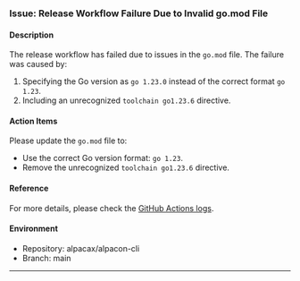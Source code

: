 ### Issue: Release Workflow Failure Due to Invalid go.mod File

#### Description
The release workflow has failed due to issues in the `go.mod` file. The failure was caused by:
1. Specifying the Go version as `go 1.23.0` instead of the correct format `go 1.23`.
2. Including an unrecognized `toolchain go1.23.6` directive.

#### Action Items
Please update the `go.mod` file to:
- Use the correct Go version format: `go 1.23`.
- Remove the unrecognized `toolchain go1.23.6` directive.

#### Reference
For more details, please check the [GitHub Actions logs](https://github.com/alpacax/alpacon-cli/actions/runs/17022335894/job/48253139384).

#### Environment
- Repository: alpacax/alpacon-cli
- Branch: main

---